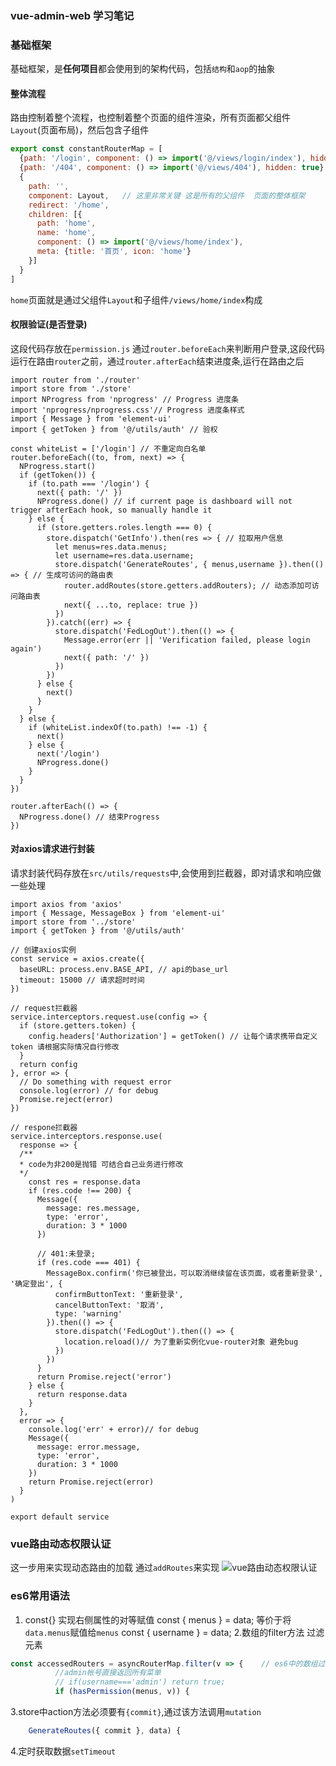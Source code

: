 ### vue-admin-web 学习笔记

### 基础框架
基础框架，是**任何项目**都会使用到的架构代码，包括`结构`和`aop`的抽象
#### 整体流程

路由控制着整个流程，也控制着整个页面的组件渲染，所有页面都父组件`Layout`(页面布局)，然后包含子组件
```js
export const constantRouterMap = [
  {path: '/login', component: () => import('@/views/login/index'), hidden: true},
  {path: '/404', component: () => import('@/views/404'), hidden: true},
  {
    path: '',
    component: Layout,   // 这里非常关键 这是所有的父组件  页面的整体框架
    redirect: '/home',
    children: [{
      path: 'home',
      name: 'home',
      component: () => import('@/views/home/index'),
      meta: {title: '首页', icon: 'home'}
    }]
  }
]
```
`home`页面就是通过父组件`Layout`和子组件`/views/home/index`构成

#### 权限验证(是否登录)
这段代码存放在`permission.js` 通过`router.beforeEach`来判断用户登录,这段代码运行在路由`router`之前，通过`router.afterEach`结束进度条,运行在路由之后
```
import router from './router'
import store from './store'
import NProgress from 'nprogress' // Progress 进度条
import 'nprogress/nprogress.css'// Progress 进度条样式
import { Message } from 'element-ui'
import { getToken } from '@/utils/auth' // 验权

const whiteList = ['/login'] // 不重定向白名单
router.beforeEach((to, from, next) => {
  NProgress.start()
  if (getToken()) {
    if (to.path === '/login') {
      next({ path: '/' })
      NProgress.done() // if current page is dashboard will not trigger	afterEach hook, so manually handle it
    } else {
      if (store.getters.roles.length === 0) {
        store.dispatch('GetInfo').then(res => { // 拉取用户信息
          let menus=res.data.menus;
          let username=res.data.username;
          store.dispatch('GenerateRoutes', { menus,username }).then(() => { // 生成可访问的路由表
            router.addRoutes(store.getters.addRouters); // 动态添加可访问路由表
            next({ ...to, replace: true })
          })
        }).catch((err) => {
          store.dispatch('FedLogOut').then(() => {
            Message.error(err || 'Verification failed, please login again')
            next({ path: '/' })
          })
        })
      } else {
        next()
      }
    }
  } else {
    if (whiteList.indexOf(to.path) !== -1) {
      next()
    } else {
      next('/login')
      NProgress.done()
    }
  }
})

router.afterEach(() => {
  NProgress.done() // 结束Progress
})

```
#### 对axios请求进行封装
请求封装代码存放在`src/utils/requests`中,会使用到拦截器，即对请求和响应做一些处理
```
import axios from 'axios'
import { Message, MessageBox } from 'element-ui'
import store from '../store'
import { getToken } from '@/utils/auth'

// 创建axios实例
const service = axios.create({
  baseURL: process.env.BASE_API, // api的base_url
  timeout: 15000 // 请求超时时间
})

// request拦截器
service.interceptors.request.use(config => {
  if (store.getters.token) {
    config.headers['Authorization'] = getToken() // 让每个请求携带自定义token 请根据实际情况自行修改
  }
  return config
}, error => {
  // Do something with request error
  console.log(error) // for debug
  Promise.reject(error)
})

// respone拦截器
service.interceptors.response.use(
  response => {
  /**
  * code为非200是抛错 可结合自己业务进行修改
  */
    const res = response.data
    if (res.code !== 200) {
      Message({
        message: res.message,
        type: 'error',
        duration: 3 * 1000
      })

      // 401:未登录;
      if (res.code === 401) {
        MessageBox.confirm('你已被登出，可以取消继续留在该页面，或者重新登录', '确定登出', {
          confirmButtonText: '重新登录',
          cancelButtonText: '取消',
          type: 'warning'
        }).then(() => {
          store.dispatch('FedLogOut').then(() => {
            location.reload()// 为了重新实例化vue-router对象 避免bug
          })
        })
      }
      return Promise.reject('error')
    } else {
      return response.data
    }
  },
  error => {
    console.log('err' + error)// for debug
    Message({
      message: error.message,
      type: 'error',
      duration: 3 * 1000
    })
    return Promise.reject(error)
  }
)

export default service
```

### vue路由动态权限认证
这一步用来实现动态路由的加载  通过`addRoutes`来实现
![vue路由动态权限认证](https://jack-cool.github.io/2019/08/04/vue%E8%B7%AF%E7%94%B1%E5%8A%A8%E6%80%81%E6%9D%83%E9%99%90%E6%8E%A7%E5%88%B6/)

### es6常用语法
1. const{} 实现右侧属性的对等赋值
        const { menus } = data;  等价于将`data.menus`赋值给`menus`
        const { username } = data;
2.数组的filter方法 过滤元素
```js
const accessedRouters = asyncRouterMap.filter(v => {    // es6中的数组过滤
          //admin帐号直接返回所有菜单
          // if(username==='admin') return true;
          if (hasPermission(menus, v)) {
```
3.store中action方法必须要有`{commit}`,通过该方法调用`mutation`
```js
    GenerateRoutes({ commit }, data) {
```
4.定时获取数据`setTimeout`



